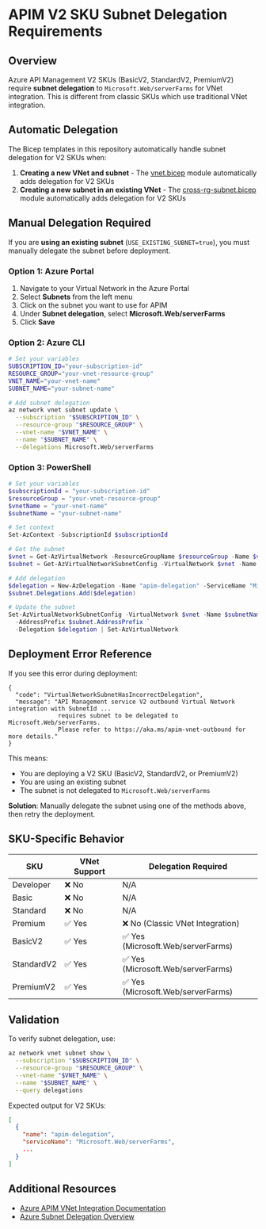 # APIM V2 SKU Subnet Delegation Requirements

## Overview

Azure API Management V2 SKUs (BasicV2, StandardV2, PremiumV2) require **subnet delegation** to `Microsoft.Web/serverFarms` for VNet integration. This is different from classic SKUs which use traditional VNet integration.

## Automatic Delegation

The Bicep templates in this repository automatically handle subnet delegation for V2 SKUs when:

1. **Creating a new VNet and subnet** - The [vnet.bicep](../bicep/network/vnet.bicep) module automatically adds delegation for V2 SKUs
2. **Creating a new subnet in an existing VNet** - The [cross-rg-subnet.bicep](../bicep/network/cross-rg-subnet.bicep) module automatically adds delegation for V2 SKUs

## Manual Delegation Required

If you are **using an existing subnet** (`USE_EXISTING_SUBNET=true`), you must manually delegate the subnet before deployment.

### Option 1: Azure Portal

1. Navigate to your Virtual Network in the Azure Portal
2. Select **Subnets** from the left menu
3. Click on the subnet you want to use for APIM
4. Under **Subnet delegation**, select **Microsoft.Web/serverFarms**
5. Click **Save**

### Option 2: Azure CLI

```bash
# Set your variables
SUBSCRIPTION_ID="your-subscription-id"
RESOURCE_GROUP="your-vnet-resource-group"
VNET_NAME="your-vnet-name"
SUBNET_NAME="your-subnet-name"

# Add subnet delegation
az network vnet subnet update \
  --subscription "$SUBSCRIPTION_ID" \
  --resource-group "$RESOURCE_GROUP" \
  --vnet-name "$VNET_NAME" \
  --name "$SUBNET_NAME" \
  --delegations Microsoft.Web/serverFarms
```

### Option 3: PowerShell

```powershell
# Set your variables
$subscriptionId = "your-subscription-id"
$resourceGroup = "your-vnet-resource-group"
$vnetName = "your-vnet-name"
$subnetName = "your-subnet-name"

# Set context
Set-AzContext -SubscriptionId $subscriptionId

# Get the subnet
$vnet = Get-AzVirtualNetwork -ResourceGroupName $resourceGroup -Name $vnetName
$subnet = Get-AzVirtualNetworkSubnetConfig -VirtualNetwork $vnet -Name $subnetName

# Add delegation
$delegation = New-AzDelegation -Name "apim-delegation" -ServiceName "Microsoft.Web/serverFarms"
$subnet.Delegations.Add($delegation)

# Update the subnet
Set-AzVirtualNetworkSubnetConfig -VirtualNetwork $vnet -Name $subnetName `
  -AddressPrefix $subnet.AddressPrefix `
  -Delegation $delegation | Set-AzVirtualNetwork
```

## Deployment Error Reference

If you see this error during deployment:

```
{
  "code": "VirtualNetworkSubnetHasIncorrectDelegation",
  "message": "API Management service V2 outbound Virtual Network integration with SubnetId ...
              requires subnet to be delegated to Microsoft.Web/serverFarms.
              Please refer to https://aka.ms/apim-vnet-outbound for more details."
}
```

This means:
- You are deploying a V2 SKU (BasicV2, StandardV2, or PremiumV2)
- You are using an existing subnet
- The subnet is not delegated to `Microsoft.Web/serverFarms`

**Solution**: Manually delegate the subnet using one of the methods above, then retry the deployment.

## SKU-Specific Behavior

| SKU | VNet Support | Delegation Required |
|-----|-------------|-------------------|
| Developer | ❌ No | N/A |
| Basic | ❌ No | N/A |
| Standard | ❌ No | N/A |
| Premium | ✅ Yes | ❌ No (Classic VNet Integration) |
| BasicV2 | ✅ Yes | ✅ Yes (Microsoft.Web/serverFarms) |
| StandardV2 | ✅ Yes | ✅ Yes (Microsoft.Web/serverFarms) |
| PremiumV2 | ✅ Yes | ✅ Yes (Microsoft.Web/serverFarms) |

## Validation

To verify subnet delegation, use:

```bash
az network vnet subnet show \
  --subscription "$SUBSCRIPTION_ID" \
  --resource-group "$RESOURCE_GROUP" \
  --vnet-name "$VNET_NAME" \
  --name "$SUBNET_NAME" \
  --query delegations
```

Expected output for V2 SKUs:
```json
[
  {
    "name": "apim-delegation",
    "serviceName": "Microsoft.Web/serverFarms",
    ...
  }
]
```

## Additional Resources

- [Azure APIM VNet Integration Documentation](https://aka.ms/apim-vnet-outbound)
- [Azure Subnet Delegation Overview](https://docs.microsoft.com/azure/virtual-network/subnet-delegation-overview)
